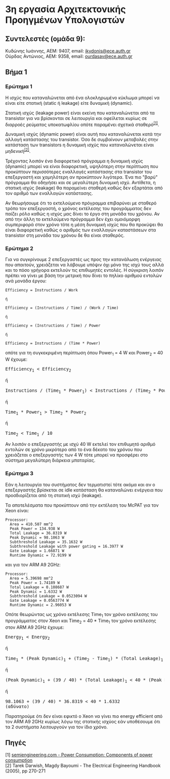 # 3η εργασία Αρχιτεκτονικής Προηγμένων Υπολογιστών
## Συντελεστές (ομάδα 9):
Κυδώνης Ιωάννης, ΑΕΜ: 9407, email: ikydonis@ece.auth.gr  
Ούρδας Αντώνιος, ΑΕΜ: 9358, email: ourdasav@ece.auth.gr

## Βήμα 1

### Ερώτημα 1

Η ισχύς που καταναλώνεται από ένα ολοκληρωμένο κύκλωμα μπορεί να είναι είτε στατική (static ή leakage) είτε δυναμική (dynamic).

Στατική ισχύς (leakage power) είναι εκείνη που καταναλώνεται από τα transistor για να βρίσκονται σε λειτουργία και οφείλεται κυρίως σε διαρροές ρεύματος υποκατωφλίου οπότε παραμένει σχετικά σταθερό<sup>[[1]](#πηγές)</sup>.

Δυναμική ισχύς (dynamic power) είναι αυτή που καταναλώνεται κατά την αλλαγή κατάστασης του transistor.
Όσο δε συμβαίνουν μεταβολές στην κατάσταση των transistors η δυναμική ισχύς που καταναλώνεται είναι μηδενική<sup>[[2]](#πηγές)</sup>.

Τρέχοντας λοιπόν ένα διαφορετικό πρόγραμμα η δυναμική ισχύς (dynamic) μπορεί να είναι διαφορετική, υψηλότερη στην περίπτωση που προκύπτουν περισσότερες εναλλαγές κατάστασης στα transistor του επεξεργαστή και χαμηλότερη αν προκύπτουν λιγότερα. Ένα πιο "βαρύ" πρόγραμμα θα οδηγήσει και σε μεγαλύτερη δυναμική ισχύ.
Αντίθετα, η στατική ισχύς (leakage) θα παραμείνει σταθερή καθώς δεν εξαρτάται από τον αριθμό των εναλλαγών κατάστασης.

Αν θεωρήσουμε ότι το εκτελούμενο πρόγραμμα επιβαρύνει με σταθερό τρόπο τον επεξεργαστή, ο χρόνος εκτέλεσης του προγράμματος δεν παίζει ρόλο καθώς η ισχύς μας δίνει το έργο στη μονάδα του χρόνου.
Αν από την άλλη το εκτελούμενο πρόγραμμα δεν έχει ομοιόμορφη συμπεριφορά στον χρόνο τότε η μέση δυναμική ισχύς που θα προκύψει θα είναι διαφορετική καθώς ο αριθμός των εναλλαγών καταστάσεων στα transistor στη μονάδα του χρόνου δε θα είναι σταθερός.

### Ερώτημα 2

Για να συγκρίνουμε 2 επεξεργαστές ως προς την κατανάλωση ενέργειας που απαιτούν, χρειάζεται να λάβουμε υπόψιν όχι μόνο της ισχύ τους αλλά και το πόσο γρήγορα εκτελούν τις επιθυμητές εντολές.
Η σύγκριση λοιπόν πρέπει να γίνει με βάση την μετρική που δίνει το πηλίκο αριθμού εντολών ανά μονάδα έργου:
```
Efficiency = Instructions / Work

ή

Efficiency = (Instructions / Time) / (Work / Time)

ή

Efficiency = (Instructions / Time) / Power

ή

Efficiency = Instructions / (Time * Power)
```

οπότε για τη συγκεκριμένη περίπτωση όπου Power<sub>1</sub> = 4 W και Power<sub>2</sub> = 40 W έχουμε:

<pre>
Efficiency<sub>1</sub> < Efficiency<sub>2</sub>

ή 

Instructions / (Time<sub>1</sub> * Power<sub>1</sub>) < Instructions / (Time<sub>2</sub> * Power<sub>2</sub>)

ή

Time<sub>1</sub> * Power<sub>1</sub> > Time<sub>2</sub> * Power<sub>2</sub>

ή

Time<sub>2</sub> < Time<sub>1</sub> / 10
</pre>

Αν λοιπόν ο επεξεργαστής με ισχύ 40 W εκτελεί τον επιθυμητό αριθμό εντολών σε χρόνο μικρότερο από το ένα δέκατο του χρόνου που χρειάζεται ο επεξεργαστής των 4 W τότε μπορεί να προσφέρει στο σύστημα μεγαλύτερη διάρκεια μπαταρίας.

### Ερώτημα 3

Εάν η λειτουργία του συστήματος δεν τερματιστεί τότε ακόμα και αν ο επεξεργαστής βρίσκεται σε idle κατάσταση θα καταναλώνει ενέργεια που προσδιορίζεται από τη στατική ισχύ (leakage).

Τα αποτελέσματα που προκύπτουν από την εκτέλεση του McPAT για τον Xeon είναι:
```
Processor: 
  Area = 410.507 mm^2
  Peak Power = 134.938 W
  Total Leakage = 36.8319 W
  Peak Dynamic = 98.1063 W
  Subthreshold Leakage = 35.1632 W
  Subthreshold Leakage with power gating = 16.3977 W
  Gate Leakage = 1.66871 W
  Runtime Dynamic = 72.9199 W
```

και για τον ARM A9 2GHz:
```
Processor: 
  Area = 5.39698 mm^2
  Peak Power = 1.74189 W
  Total Leakage = 0.108687 W
  Peak Dynamic = 1.6332 W
  Subthreshold Leakage = 0.0523094 W
  Gate Leakage = 0.0563774 W
  Runtime Dynamic = 2.96053 W
```

Οπότε θεωρώντας ως χρόνο εκτέλεσης Time<sub>1</sub> τον χρόνο εκτέλεσης του προγράμματος στον Xeon και Time<sub>2</sub> = 40 * Time<sub>1</sub> τον χρόνο εκτέλεσης στον ARM A9 2GHz έχουμε:
<pre>
Energy<sub>1</sub> < Energy<sub>2</sub>

ή

Time<sub>1</sub> * (Peak Dynamic)<sub>1</sub> + (Time<sub>2</sub> - Time<sub>1</sub>) * (Total Leakage)<sub>1</sub> < Time<sub>2</sub> * (Peak Dynamic)<sub>2</sub>

ή

(Peak Dynamic)<sub>1</sub> + (39 / 40) * (Total Leakage)<sub>1</sub> < 40 * (Peak Dynamic)<sub>2</sub>

ή

98.1063 + (39 / 40) * 36.8319 < 40 * 1.6332
(αδύνατο)
</pre>

Παρατηρούμε ότι δεν είναι εφικτό ο Xeon να γίνει πιο energy efficient από τον ARM A9 2GHz κυρίως λόγω της στατικής ισχύος εάν υποθέσουμε ότι τα 2 συστήματα λειτουργούν για τον ίδιο χρόνο.

## Πηγές
[1] [semiengineering.com - Power Consumption: Components of power consumption](https://semiengineering.com/knowledge_centers/low-power/low-power-design/power-consumption/)  
[2] Tarek Darwish, Magdy Bayoumi - The Electrical Engineering Handbook (2005), pp 270-271
